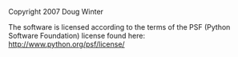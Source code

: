 Copyright 2007 Doug Winter

The software is licensed according to the terms of the PSF (Python Software Foundation) license found here: http://www.python.org/psf/license/